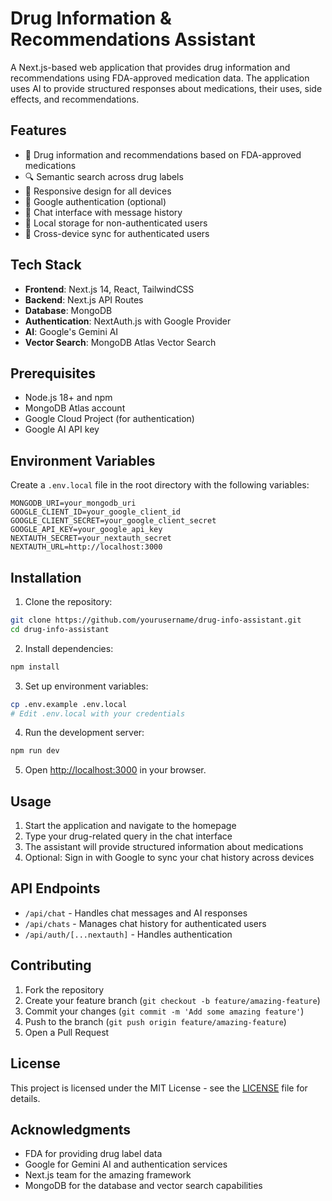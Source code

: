 # Drug Information & Recommendations Assistant

A Next.js-based web application that provides drug information and recommendations using FDA-approved medication data. The application uses AI to provide structured responses about medications, their uses, side effects, and recommendations.

## Features

- 💊 Drug information and recommendations based on FDA-approved medications
- 🔍 Semantic search across drug labels
- 📱 Responsive design for all devices
- 🔐 Google authentication (optional)
- 💬 Chat interface with message history
- 📝 Local storage for non-authenticated users
- 🔄 Cross-device sync for authenticated users

## Tech Stack

- **Frontend**: Next.js 14, React, TailwindCSS
- **Backend**: Next.js API Routes
- **Database**: MongoDB
- **Authentication**: NextAuth.js with Google Provider
- **AI**: Google's Gemini AI
- **Vector Search**: MongoDB Atlas Vector Search

## Prerequisites

- Node.js 18+ and npm
- MongoDB Atlas account
- Google Cloud Project (for authentication)
- Google AI API key

## Environment Variables

Create a `.env.local` file in the root directory with the following variables:

```env
MONGODB_URI=your_mongodb_uri
GOOGLE_CLIENT_ID=your_google_client_id
GOOGLE_CLIENT_SECRET=your_google_client_secret
GOOGLE_API_KEY=your_google_api_key
NEXTAUTH_SECRET=your_nextauth_secret
NEXTAUTH_URL=http://localhost:3000
```

## Installation

1. Clone the repository:
```bash
git clone https://github.com/yourusername/drug-info-assistant.git
cd drug-info-assistant
```

2. Install dependencies:
```bash
npm install
```

3. Set up environment variables:
```bash
cp .env.example .env.local
# Edit .env.local with your credentials
```

4. Run the development server:
```bash
npm run dev
```

5. Open [http://localhost:3000](http://localhost:3000) in your browser.

## Usage

1. Start the application and navigate to the homepage
2. Type your drug-related query in the chat interface
3. The assistant will provide structured information about medications
4. Optional: Sign in with Google to sync your chat history across devices

## API Endpoints

- `/api/chat` - Handles chat messages and AI responses
- `/api/chats` - Manages chat history for authenticated users
- `/api/auth/[...nextauth]` - Handles authentication

## Contributing

1. Fork the repository
2. Create your feature branch (`git checkout -b feature/amazing-feature`)
3. Commit your changes (`git commit -m 'Add some amazing feature'`)
4. Push to the branch (`git push origin feature/amazing-feature`)
5. Open a Pull Request

## License

This project is licensed under the MIT License - see the [LICENSE](LICENSE) file for details.

## Acknowledgments

- FDA for providing drug label data
- Google for Gemini AI and authentication services
- Next.js team for the amazing framework
- MongoDB for the database and vector search capabilities
